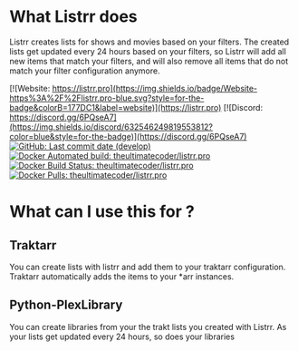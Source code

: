 # What Listrr does
Listrr creates lists for shows and movies based on your filters. The created lists get updated every 24 hours based on your filters, so Listrr will add all new items that match your filters, and will also remove all items that do not match your filter configuration anymore.

[![Website: https://listrr.pro](https://img.shields.io/badge/Website-https%3A%2F%2Flistrr.pro-blue.svg?style=for-the-badge&colorB=177DC1&label=website)](https://listrr.pro)
[![Discord: https://discord.gg/6PQseA7](https://img.shields.io/discord/632546249819553812?color=blue&style=for-the-badge)](https://discord.gg/6PQseA7)
[![GitHub: Last commit date (develop)](https://img.shields.io/github/last-commit/TheUltimateC0der/Listrr/develop.svg?style=for-the-badge&colorB=177DC1)](https://github.com/TheUltimateC0der/Listrr/commits/develop)
<br/>
[![Docker Automated build: theultimatecoder/listrr.pro](https://img.shields.io/docker/cloud/automated/theultimatecoder/listrr.pro?color=blue&style=for-the-badge)](https://hub.docker.com/r/theultimatecoder/listrr.pro)
[![Docker Build Status: theultimatecoder/listrr.pro](https://img.shields.io/docker/cloud/build/theultimatecoder/listrr.pro?color=blue&style=for-the-badge)](https://hub.docker.com/r/theultimatecoder/listrr.pro)
[![Docker Pulls: theultimatecoder/listrr.pro](https://img.shields.io/docker/pulls/theultimatecoder/listrr.pro?color=blue&style=for-the-badge)](https://hub.docker.com/r/theultimatecoder/listrr.pro)

# What can I use this for ?

## Traktarr
You can create lists with listrr and add them to your traktarr configuration. Traktarr automatically adds the items to your *arr instances.

## Python-PlexLibrary
You can create libraries from your the trakt lists you created with Listrr. As your lists get updated every 24 hours, so does your libraries
